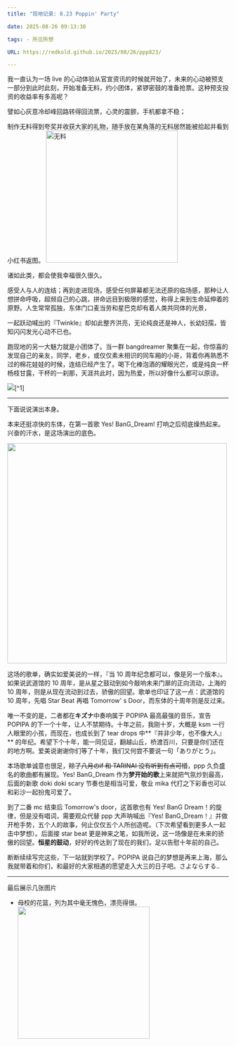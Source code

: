 ```yaml
---
title: "现地记录: 8.23 Poppin' Party"

date: 2025-08-26 09:13:38

tags: - 所见所想

URL: https://redkold.github.io/2025/08/26/ppp823/

---
```



我一直认为一场 live 的心动体验从官宣资讯的时候就开始了，未来的心动被预支一部分到此时此刻，开始准备无料，约小团体，紧锣密鼓的准备抢票。这种预支投资的收益率有多高呢？

譬如心灰意冷却峰回路转得回流票，心灵的震颤，手机都拿不稳；

制作无料得到夸奖并收获大家的礼物，随手放在某角落的无料居然能被拾起并看到小红书返图。
<img src=https://kold.oss-cn-shanghai.aliyuncs.com/IMG_7606.jpeg height=300 alt=无料 >

诸如此类，都会使我幸福很久很久。

感受人与人的连结；再到走进现场，感受任何屏幕都无法还原的临场感，那种让人想拼命呼吸，超频自己的心跳，拼命远目到极限的感觉，称得上来到生命延伸着的原野。人生常常孤独，东体门口麦当劳和星巴克却有着人类共同体的光景，

一起跃动喊出的『Twinkle』却如此整齐洪亮，无论纯良还是神人，长幼妇孺，皆知闪闪发光心动不已也。

跑现地的另一大魅力就是小团体了。当一群 bangdreamer 聚集在一起，你惊喜的发现自己的亲友，同学，老乡，或仅仅素未相识的同车厢的小哥，背着你再熟悉不过的棉花娃娃的时候，连结已经产生了。喝下化棒泡酒的耀眼光芒，或是纯良一杯杨枝甘露，干杯的一刹那，天涯共此时，因为热爱，所以好像什么都可以原谅。

![](https://kold.oss-cn-shanghai.aliyuncs.com/940056d32335ef46743e4e5f06860dd4.JPG)[^1]

---

下面说说演出本身。

本来还挺凉快的东体，在第一首歌 Yes! BanG_Dream! 打响之后彻底燥热起来。兴奋的汗水，是这场演出的底色。

<img src=https://kold.oss-cn-shanghai.aliyuncs.com/f2ade3e8e9b39d49106fb1c93da4d332.JPG height=500>

这场的歌单，确实如爱美说的一样，『当 10 周年纪念都可以，像是另一个版本』。如果说武道馆的 10 周年，是从星之鼓动到如今敲响未来门扉的正向流动，上海的 10 周年，则是从现在流动到过去，骄傲的回望。歌单也印证了这一点：武道馆的 10 周年，先唱 Star Beat 再唱 Tomorrow' s Door，而东体的十周年则是反过来。

唯一不变的是，二者都在**キズナ**中奏响属于 POPIPA 最高最强的音乐，宣告 POPIPA 的下一个十年，让人不禁期待。十年之前，我刚十岁，大概是 ksm 一行人眼里的小孩，而现在，也成长到了 tear drops 中**『并非少年，也不像大人』** 的年纪。希望下个十年，能一同见证，翻越山丘，桥渡百川，只要是你们还在的地方啊。爱美说谢谢你们等了十年，我们又何尝不要说一句「ありがとう」。

本场歌单诚意也很足，~~除了八月のif 和 TARINAI 没有听到有点可惜~~，ppp 久负盛名的歌曲都有展现。Yes! BanG_Dream 作为**梦开始的歌**上来就把气氛炒到最高，后面的新歌 doki doki scary 节奏也是相当可爱，敬业 mika 代打之下彩香也可以和彩沙一起扮鬼可爱了。

到了二番 mc 结束后 Tomorrow's door，这首歌也有 Yes! BanG Dream！的旋律，但是没有唱词，需要观众代替 ppp 大声呐喊出『Yes! BanG_Dream！』并做开枪手势，五个人的故事，何止仅仅五个人所创造呢。（下次希望看到更多人一起击中梦想）。后面接 star beat 更是神来之笔，如我所说，这一场像是在未来的骄傲的回望。**恒星的鼓动**，好好的传达到了现在的我们，足以告慰十年前的自己。

断断续续写完这些，下一站就到学校了。POPIPA 说自己的梦想是再来上海，那么我就带着和你们，和最好的大家相遇的愿望走入大三的日子吧。さよならする..

---

最后展示几张图片

- 母校的花篮，列为其中毫无愧色，漂亮得很。
  <img src=https://kold.oss-cn-shanghai.aliyuncs.com/IMG_7750.jpeg width="300">
